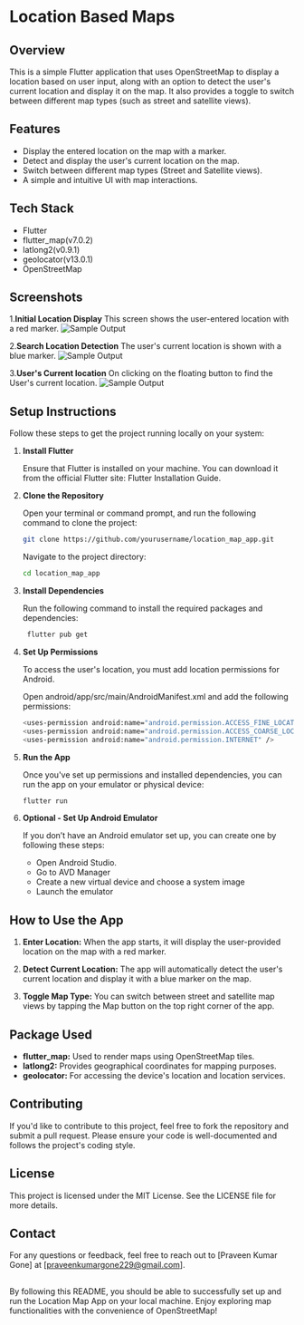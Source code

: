 # Location Based Maps

## Overview

This is a simple Flutter application that uses OpenStreetMap to display a location based on user input, along with an option to detect the user's current location and display it on the map. It also provides a toggle to switch between different map types (such as street and satellite views).


## Features

- Display the entered location on the map with a marker.
- Detect and display the user's current location on the map.
- Switch between different map types (Street and Satellite views).
- A simple and intuitive UI with map interactions.

## Tech Stack

- Flutter
- flutter_map(v7.0.2)
- latlong2(v0.9.1)
- geolocator(v13.0.1)
- OpenStreetMap


## Screenshots

1.**Initial Location Display**
This screen shows the user-entered location with a red marker.
![Sample Output](https://github.com/Praveen5102/location_based_maps/blob/main/lib/input_location.jpeg)

2.**Search Location Detection**
The user's current location is shown with a blue marker.
![Sample Output](https://github.com/Praveen5102/location_based_maps/blob/main/lib/search_location.jpeg)

3.**User's Current location**
On clicking on the floating button to find the User's current location.
![Sample Output](https://github.com/Praveen5102/location_based_maps/blob/main/lib/current.jpeg)


##  Setup Instructions

Follow these steps to get the project running locally on your system:

1. **Install Flutter**

   Ensure that Flutter is installed on your machine. You can download it from the official Flutter site: Flutter          Installation Guide.

2. **Clone the Repository**
   
   Open your terminal or command prompt, and run the following command to clone the project:
   ```bash
   git clone https://github.com/yourusername/location_map_app.git
   ```
   Navigate to the project directory:

   ```bash
   cd location_map_app
   ```
3. **Install Dependencies**

   Run the following command to install the required packages and dependencies:
   
    ```bash
     flutter pub get
    ```
4. **Set Up Permissions**

   To access the user's location, you must add location permissions for Android.

   Open android/app/src/main/AndroidManifest.xml and add the following permissions:
   
   ```bash
   <uses-permission android:name="android.permission.ACCESS_FINE_LOCATION" />
   <uses-permission android:name="android.permission.ACCESS_COARSE_LOCATION" />
   <uses-permission android:name="android.permission.INTERNET" />
   ```
5. **Run the App**
   
   Once you've set up permissions and installed dependencies, you can run the app on your emulator or physical device:
   ```bash
   flutter run
   ```
6. **Optional - Set Up Android Emulator**
   
   If you don’t have an Android emulator set up, you can create one by following these steps:

     - Open Android Studio.
     - Go to AVD Manager
     - Create a new virtual device and choose a system image
     - Launch the emulator

## How to Use the App

1. **Enter Location:** When the app starts, it will display the user-provided location on the map with a red marker.

2. **Detect Current Location:** The app will automatically detect the user's current location and display it with a blue marker on the map.
  
3. **Toggle Map Type:** You can switch between street and satellite map views by tapping the Map button on the top right corner of the app.

## Package Used

- **flutter_map:** Used to render maps using OpenStreetMap tiles.
- **latlong2:** Provides geographical coordinates for mapping purposes.
- **geolocator:** For accessing the device's location and location services.

## Contributing
If you'd like to contribute to this project, feel free to fork the repository and submit a pull request. Please ensure your code is well-documented and follows the project's coding style.

## License
This project is licensed under the MIT License. See the LICENSE file for more details.

## Contact
For any questions or feedback, feel free to reach out to [Praveen Kumar Gone] at [praveenkumargone229@gmail.com].

##
By following this README, you should be able to successfully set up and run the Location Map App on your local machine. Enjoy exploring map functionalities with the convenience of OpenStreetMap!


